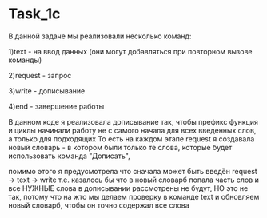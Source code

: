 # Task_1c
В данной задаче мы реализовали несколько команд:

1)text - на ввод данных (они могут добавляться при повторном вызове команды)

2)request - запрос

3)write - дописывание

4)end - завершение работы

В данном коде я реализовала дописывание так, чтобы префикс функция и циклы начинали работу не с самого начала для всех введенных слов, а только для подходящих
То есть на каждом этапе request я создавала новый словарь - в котором были только те слова, которые будет использовать команда "Дописать",

помимо этого я предусмотрела что сначала может быть введён request -> text -> write
т.е. казалось бы что в новый словарб попала часть слов и все НУЖНЫЕ слова в дописывании рассмотрены не будут, НО это не так, потому что на жто мы делаем проверку в команде text и обновляем новый словарб, чтобы он точно содержал все слова

